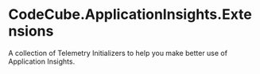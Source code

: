 # CodeCube.ApplicationInsights.Extensions
A collection of Telemetry Initializers to help you make better use of Application Insights.